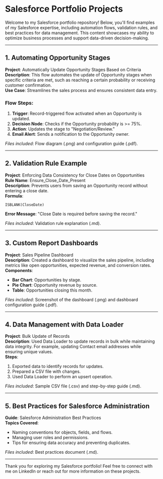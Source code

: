 
# Salesforce Portfolio Projects

Welcome to my Salesforce portfolio repository! Below, you'll find examples of my Salesforce expertise, including automation flows, validation rules, and best practices for data management. This content showcases my ability to optimize business processes and support data-driven decision-making.

---

## 1. Automating Opportunity Stages
**Project**: Automatically Update Opportunity Stages Based on Criteria  
**Description**: This flow automates the update of Opportunity stages when specific criteria are met, such as reaching a certain probability or receiving customer confirmation.  
**Use Case**: Streamlines the sales process and ensures consistent data entry.  

### Flow Steps:
1. **Trigger**: Record-triggered flow activated when an Opportunity is updated.
2. **Decision Node**: Checks if the Opportunity probability is >= 75%.
3. **Action**: Updates the stage to "Negotiation/Review."
4. **Email Alert**: Sends a notification to the Opportunity owner.

*Files included*: Flow diagram (.png) and configuration guide (.pdf).

---

## 2. Validation Rule Example
**Project**: Enforcing Data Consistency for Close Dates on Opportunities  
**Rule Name**: Ensure_Close_Date_Present  
**Description**: Prevents users from saving an Opportunity record without entering a close date.  
**Formula**:
```
ISBLANK(CloseDate)
```
**Error Message**: "Close Date is required before saving the record."

*Files included*: Validation rule explanation (.md).

---

## 3. Custom Report Dashboards
**Project**: Sales Pipeline Dashboard  
**Description**: Created a dashboard to visualize the sales pipeline, including metrics like open opportunities, expected revenue, and conversion rates.  
**Components**:
- **Bar Chart**: Opportunities by stage.
- **Pie Chart**: Opportunity revenue by source.
- **Table**: Opportunities closing this month.

*Files included*: Screenshot of the dashboard (.png) and dashboard configuration guide (.pdf).

---

## 4. Data Management with Data Loader
**Project**: Bulk Update of Records  
**Description**: Used Data Loader to update records in bulk while maintaining data integrity. For example, updating Contact email addresses while ensuring unique values.  
**Steps**:
1. Exported data to identify records for updates.
2. Prepared a CSV file with changes.
3. Used Data Loader to perform an upsert operation.

*Files included*: Sample CSV file (.csv) and step-by-step guide (.md).

---

## 5. Best Practices for Salesforce Administration
**Guide**: Salesforce Administration Best Practices  
**Topics Covered**:
- Naming conventions for objects, fields, and flows.
- Managing user roles and permissions.
- Tips for ensuring data accuracy and preventing duplicates.

*Files included*: Best practices document (.md).

---

Thank you for exploring my Salesforce portfolio! Feel free to connect with me on LinkedIn or reach out for more information on these projects.
